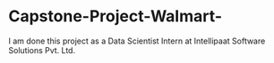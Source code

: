 # Capstone-Project-Walmart-
I am done this project as a Data Scientist Intern at Intellipaat Software Solutions Pvt. Ltd.
